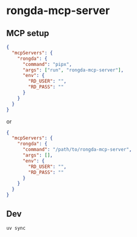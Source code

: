 # rongda-mcp-server

## MCP setup
```json
{
  "mcpServers": {
    "rongda": {
      "command": "pipx",
      "args": ["run", "rongda-mcp-server"],
      "env": {
        "RD_USER": "",
        "RD_PASS": ""
      }
    }
  }
}
```

or 

```json
{
  "mcpServers": {
    "rongda": {
      "command": "/path/to/rongda-mcp-server",
      "args": [],
      "env": {
        "RD_USER": "",
        "RD_PASS": ""
      }
    }
  }
}
```

## Dev
```
uv sync
```